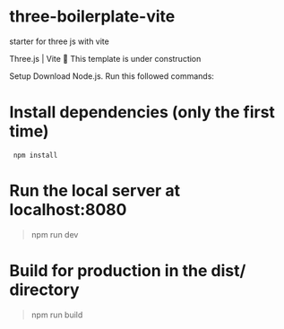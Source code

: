 # three-boilerplate-vite
starter for three js with vite


Three.js | Vite
🚧 This template is under construction

Setup
Download Node.js. Run this followed commands:

# Install dependencies (only the first time)
```
 npm install
```

# Run the local server at localhost:8080
> npm run dev

# Build for production in the dist/ directory
> npm run build

